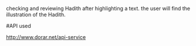 
checking and reviewing Hadith after highlighting a text. the user will find the illustration of the Hadith.


#API used 

http://www.dorar.net/api-service
